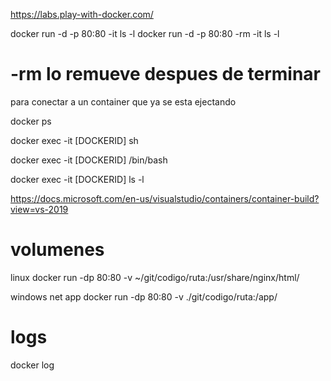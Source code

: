 

https://labs.play-with-docker.com/

 


docker run -d -p 80:80 -it ls -l
docker run -d -p 80:80 -rm -it ls -l
# -rm lo remueve despues de terminar

 para conectar a un container que ya se esta ejectando

docker ps

docker exec -it [DOCKERID] sh

docker exec -it [DOCKERID] /bin/bash

docker exec -it [DOCKERID] ls -l

https://docs.microsoft.com/en-us/visualstudio/containers/container-build?view=vs-2019


# volumenes

linux
docker run -dp 80:80 -v ~/git/codigo/ruta:/usr/share/nginx/html/


windows net app
docker run -dp 80:80 -v ./git/codigo/ruta:/app/


# logs
docker log <id>